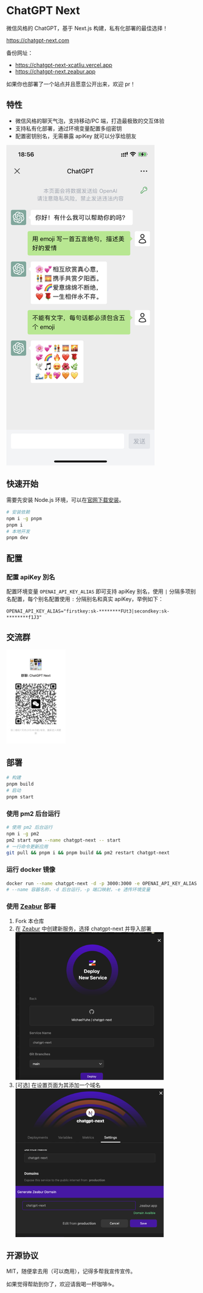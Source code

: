 # ChatGPT Next

微信风格的 ChatGPT，基于 Next.js 构建，私有化部署的最佳选择！

https://chatgpt-next.com

备份网址：

- https://chatgpt-next-xcatliu.vercel.app
- https://chatgpt-next.zeabur.app

如果你也部署了一个站点并且愿意公开出来，欢迎 pr！

## 特性

- 微信风格的聊天气泡，支持移动/PC 端，打造最极致的交互体验
- 支持私有化部署，通过环境变量配置多组密钥
- 配置密钥别名，无需暴露 apiKey 就可以分享给朋友

<img src="./public/screenshot.png" width="390">

## 快速开始

需要先安装 Node.js 环境，可以在[官网下载安装](https://nodejs.org/en/)。

```bash
# 安装依赖
npm i -g pnpm
pnpm i
# 本地开发
pnpm dev
```

## 配置

### 配置 apiKey 別名

配置环境变量 `OPENAI_API_KEY_ALIAS` 即可支持 apiKey 别名，使用 `|` 分隔多项别名配置，每个别名配置使用 `:` 分隔别名和真实 apiKey，举例如下：

```
OPENAI_API_KEY_ALIAS="firstkey:sk-********FUt3|secondkey:sk-********f1J3"
```

## 交流群

<img src="./public/wechat-group.jpg" width="155">

## 部署

```bash
# 构建
pnpm build
# 启动
pnpm start
```

### 使用 pm2 后台运行

```bash
# 使用 pm2 后台运行
npm i -g pm2
pm2 start npm --name chatgpt-next -- start
# 一行命令更新应用
git pull && pnpm i && pnpm build && pm2 restart chatgpt-next
```

### 运行 docker 镜像

```bash
docker run --name chatgpt-next -d -p 3000:3000 -e OPENAI_API_KEY_ALIAS xcatliu/chatgpt-next:latest
# --name 容器名称，-d 后台运行，-p 端口映射，-e 透传环境变量
```

### 使用 [Zeabur](https://github.com/zeabur) 部署

1. Fork 本仓库
2. 在 [Zeabur](https://dash.zeabur.com) 中创建新服务，选择 chatgpt-next 并导入部署  
   <img src="./public/zeabur/deploy.png" width="390">
3. [可选] 在设置页面为其添加一个域名  
   <img src="./public/zeabur/domain.png" width="390">

## 开源协议

MIT，随便拿去用（可以商用），记得多帮我宣传宣传。

如果觉得帮助到你了，欢迎请我喝一杯咖啡☕️。
